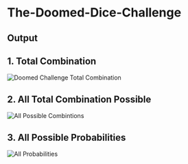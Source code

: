 # The-Doomed-Dice-Challenge

## Output

## 1. Total Combination

![Doomed Challenge Total Combination](https://github.com/ParmeshwarMurmu/The-Doomed-Dice-Challenge/assets/121368970/3078d4ee-e869-452c-8425-e84294c270eb)

## 2. All Total Combination Possible

![All Possible Combintions](https://github.com/ParmeshwarMurmu/The-Doomed-Dice-Challenge/assets/121368970/18101e9c-d8c5-45a1-bae9-c361702369e5)

## 3. All Possible Probabilities

![All Probabilities](https://github.com/ParmeshwarMurmu/The-Doomed-Dice-Challenge/assets/121368970/2424256b-7000-4786-bcd0-07ab565ff524)


